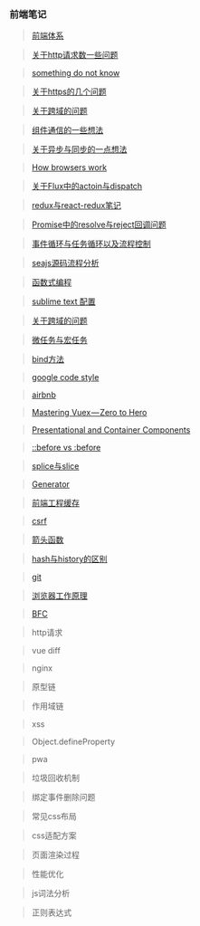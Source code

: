 ### 前端笔记

> [前端体系](https://raw.githubusercontent.com/helloyangzhi/learn/master/front-end-development.jpg)

> [关于http请求数一些问题](https://github.com/helloyangzhi/learn/issues/29)

> [something do not know](https://github.com/helloyangzhi/learn/issues/27)

> [关于https的几个问题](https://github.com/helloyangzhi/learn/issues/4)

> [关于跨域的问题](https://github.com/helloyangzhi/learn/issues/5)

> [组件通信的一些想法](https://github.com/helloyangzhi/learn/issues/6)

> [关于异步与同步的一点想法](https://github.com/helloyangzhi/learn/issues/16)

> [How browsers work](http://taligarsiel.com/Projects/howbrowserswork1.htm)

> [关于Flux中的actoin与dispatch ](https://github.com/helloyangzhi/learn/issues/7)

> [redux与react-redux笔记](https://github.com/helloyangzhi/learn/issues/8)

> [Promise中的resolve与reject回调问题](https://github.com/helloyangzhi/learn/issues/9)

> [事件循环与任务循环以及流程控制](https://github.com/helloyangzhi/learn/issues/23)

> [seajs源码流程分析](https://github.com/helloyangzhi/learn/issues/21)

> [函数式编程](https://github.com/helloyangzhi/learn/issues/24)

> [sublime text 配置](https://github.com/helloyangzhi/blogs/issues/1)

> [关于跨域的问题](https://github.com/helloyangzhi/learn/issues/5)

> [微任务与宏任务](https://juejin.im/post/5b73d7a6518825610072b42b)

> [bind方法](https://blog.csdn.net/daimomo000/article/details/72897035)

> [google code style](https://github.com/google/styleguide)

> [airbnb](https://github.com/airbnb/javascript)

> [Mastering Vuex — Zero to Hero](https://github.com/helloyangzhi/blogs/issues/2)

> [Presentational and Container Components](https://medium.com/@dan_abramov/smart-and-dumb-components-7ca2f9a7c7d0)

> [::before vs :before](https://css-tricks.com/to-double-color-or-not-do-double-colon/)

> [splice与slice](https://github.com/helloyangzhi/learn/issues/13)

> [Generator](https://github.com/helloyangzhi/learn/issues/15)

> [前端工程缓存](https://www.zhihu.com/question/20790576/answer/32602154)

> [csrf](https://github.com/helloyangzhi/learn/issues/11)

> [箭头函数](https://github.com/helloyangzhi/learn/blob/master/ES6/%E5%87%BD%E6%95%B0%E6%89%A9%E5%B1%95/%E7%AE%AD%E5%A4%B4%E5%87%BD%E6%95%B0.html)

> [hash与history的区别](https://github.com/helloyangzhi/learn/issues/10)

> [git](https://github.com/helloyangzhi/learn/issues/20)

> [浏览器工作原理](https://www.html5rocks.com/zh/tutorials/internals/howbrowserswork/)

> [BFC](https://github.com/helloyangzhi/learn/issues/28)

> http请求

> vue diff

> nginx

> 原型链

> 作用域链

> xss

> Object.defineProperty

> pwa

> 垃圾回收机制

> 绑定事件删除问题

> 常见css布局

> css适配方案

> 页面渲染过程

> 性能优化

> js词法分析

> 正则表达式
